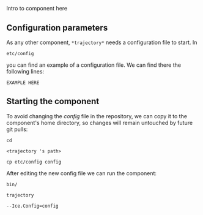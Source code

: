 ```
```
#
``` trajectory
```
Intro to component here


## Configuration parameters
As any other component,
``` *trajectory* ```
needs a configuration file to start. In

    etc/config

you can find an example of a configuration file. We can find there the following lines:

    EXAMPLE HERE


## Starting the component
To avoid changing the *config* file in the repository, we can copy it to the component's home directory, so changes will remain untouched by future git pulls:

    cd

``` <trajectory 's path> ```

    cp etc/config config

After editing the new config file we can run the component:

    bin/

```trajectory ```

    --Ice.Config=config
